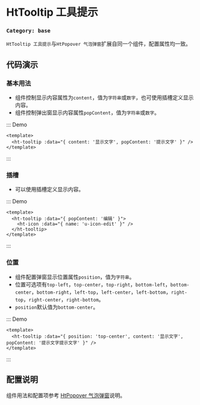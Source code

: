 # HtTooltip 工具提示

### `Category: base`

`HtTooltip 工具提示`与`HtPopover 气泡弹窗`扩展自同一个组件，配置属性均一致。


## 代码演示

### 基本用法

- 组件控制显示内容属性为`content`，值为`字符串`或`数字`，也可使用插槽定义显示内容。
- 组件控制弹出窗显示内容属性`popContent`，值为`字符串`或`数字`。

::: Demo
```vue demo 
<template>
  <ht-tooltip :data="{ content: '显示文字', popContent: '提示文字' }" />
</template>
```
:::


### 插槽

- 可以使用插槽定义显示内容。


::: Demo
```vue demo 
<template>
  <ht-tooltip :data="{ popContent: '编辑' }">
    <ht-icon :data="{ name: 'u-icon-edit' }" />
  </ht-tooltip>
</template>
```
:::


### 位置

- 组件配置弹窗显示位置属性`position`，值为`字符串`。
- 位置可选项有`top-left`，`top-center`，`top-right`，`bottom-left`，`bottom-center`，`bottom-right`，`left-top`，`left-center`，`left-bottom`，`right-top`，`right-center`，`right-bottom`。
- `position`默认值为`bottom-center`。


::: Demo
```vue demo
<template>
  <ht-tooltip :data="{ position: 'top-center', content: '显示文字', popContent: '提示文字提示文字' }" />
</template>
```
:::


## 配置说明

组件用法和配置项参考 [HtPopover 气泡弹窗](http://localhost:1768/#/doc/HtPopover)说明。